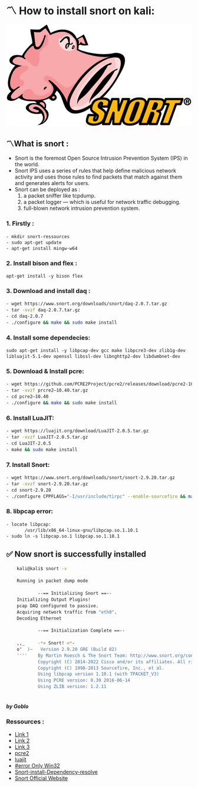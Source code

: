 # **〽 How to install snort on kali:**
![](./snort.png)
## **〽What is snort :**

- Snort is the foremost Open Source Intrusion Prevention System (IPS) in the world.
- Snort IPS uses a series of rules that help define malicious network activity and uses those rules to find packets that match against them and generates alerts for users.
- Snort can be deployed as :
  1. a packet sniffer like tcpdump.
  2. a packet logger — which is useful for network traffic debugging.
  3. full-blown network intrusion prevention system.

### 1. **Firstly :**
    - mkdir snort-ressources
    - sudo apt-get update
    - apt-get install mingw-w64
### 2. **Install bison and flex :**
    apt-get install -y bison flex

### 3. **Download and install daq :**
```bash
- wget https://www.snort.org/downloads/snort/daq-2.0.7.tar.gz
- tar -xvzf daq-2.0.7.tar.gz
- cd daq-2.0.7
- ./configure && make && sudo make install
```  
### 4. **Install some dependecies:**
    sudo apt-get install -y libpcap-dev gcc make libpcre3-dev zlib1g-dev libluajit-5.1-dev openssl libssl-dev libnghttp2-dev libdumbnet-dev

### 5. **Download & Install pcre:**
```bash
- wget https://github.com/PCRE2Project/pcre2/releases/download/pcre2-10.40/pcre2-10.40.tar.gz
- tar -xvzf prcre2–10.40.tar.gz
- cd pcre2–10.40
- ./configure && make && sudo make install
```
### 6. **Install LuaJIT:**
```bash
- wget https://luajit.org/download/LuaJIT-2.0.5.tar.gz
- tar -xvzf LuaJIT-2.0.5.tar.gz
- cd LuaJIT-2.0.5
- make && sudo make install
```
### 7. **Install Snort:**   
```bash
- wget https://www.snort.org/downloads/snort/snort-2.9.20.tar.gz
- tar -xvzf snort-2.9.20.tar.gz
- cd snort-2.9.20
- ./configure CPPFLAGS="-I/usr/include/tirpc" --enable-sourcefire && make && sudo make install
 ```
### 8. **libpcap error:**
    - locate libpcap:
	       /usr/lib/x86_64-linux-gnu/libpcap.so.1.10.1 
    - sudo ln -s libpcap.so.1 libpcap.so.1.10.1 
    
## **✅ Now snort is successfully installed**

```bash 
    kali@kali$ snort -v

    Running in packet dump mode

            --== Initializing Snort ==--
    Initializing Output Plugins!
    pcap DAQ configured to passive.
    Acquiring network traffic from "eth0".
    Decoding Ethernet

            --== Initialization Complete ==--

    ,,_     -*> Snort! <*-
    o"  )~   Version 2.9.20 GRE (Build 82) 
    ''''    By Martin Roesch & The Snort Team: http://www.snort.org/contact#team
            Copyright (C) 2014-2022 Cisco and/or its affiliates. All rights reserved.
            Copyright (C) 1998-2013 Sourcefire, Inc., et al.
            Using libpcap version 1.10.1 (with TPACKET_V3)
            Using PCRE version: 8.39 2016-06-14
            Using ZLIB version: 1.2.11
    
```
##### by Goblo
### **Ressources :**
- [Link 1](https://koayyongcett.medium.com/snort-installation-in-kali-linux-from-the-source-9a005558a2ea)
- [Link 2](https://www.systranbox.com/how-to-install-snort-on-kali-linux/) 
- [Link 3](https://docs.napatech.com/r/Running-Open-Source-Libraries-and-Applications-with-Napatech-SmartNICs/Snort-Installation-and-Configuration)
- [pcre2](https://github.com/PCRE2Project/pcre2/releases)
- [luajit](https://luajit.org/download.html)
- [#error Only Win32](https://unix.stackexchange.com/questions/329122/is-this-error-only-win32-target-is-supported-coming-from-wrong-cc1plus)
- [Snort-install-Dependency-resolve](https://topic.alibabacloud.com/a/snort-install-dependency-resolve_8_8_31275138.html)
- [Snort Official Website](https://www.snort.org/)
